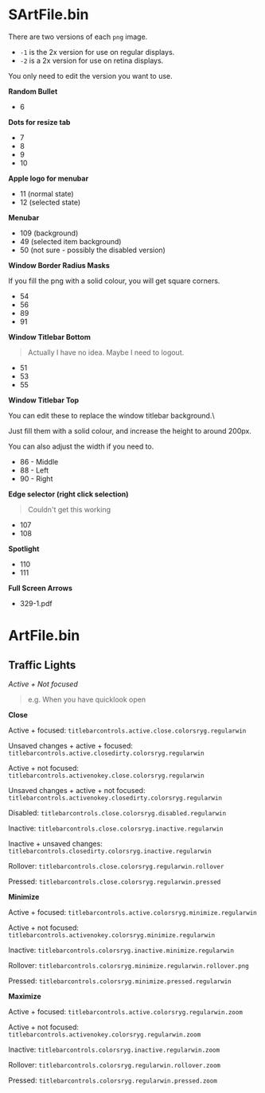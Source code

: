 # SArtFile.bin

There are two versions of each `png` image.

- `-1` is the 2x version for use on regular displays.
- `-2` is a 2x version for use on retina displays.

You only need to edit the version you want to use.

**Random Bullet**

- 6

**Dots for resize tab**

- 7
- 8
- 9
- 10

**Apple logo for menubar**

- 11 (normal state)
- 12 (selected state)

**Menubar**

- 109 (background)
- 49 (selected item background)
- 50 (not sure - possibly the disabled version)

**Window Border Radius Masks**

If you fill the png with a solid colour, you will get square corners.

- 54
- 56
- 89
- 91

**Window Titlebar Bottom**

> Actually I have no idea. Maybe I need to logout.

- 51
- 53
- 55

**Window Titlebar Top**

You can edit these to replace the window titlebar background.\

Just fill them with a solid colour, and increase the height to around 200px.

You can also adjust the width if you need to.

- 86 - Middle
- 88 - Left
- 90 - Right

**Edge selector (right click selection)**

> Couldn't get this working

- 107
- 108

**Spotlight**

- 110
- 111

**Full Screen Arrows**

- 329-1.pdf


# ArtFile.bin

## Traffic Lights

*Active + Not focused*

> e.g. When you have quicklook open

**Close**

Active + focused: `titlebarcontrols.active.close.colorsryg.regularwin`

Unsaved changes + active + focused: `titlebarcontrols.active.closedirty.colorsryg.regularwin`

Active + not focused: `titlebarcontrols.activenokey.close.colorsryg.regularwin`

Unsaved changes + active + not focused: `titlebarcontrols.activenokey.closedirty.colorsryg.regularwin`

Disabled: `titlebarcontrols.close.colorsryg.disabled.regularwin`

Inactive: `titlebarcontrols.close.colorsryg.inactive.regularwin`

Inactive + unsaved changes: `titlebarcontrols.closedirty.colorsryg.inactive.regularwin`

Rollover: `titlebarcontrols.close.colorsryg.regularwin.rollover`

Pressed: `titlebarcontrols.close.colorsryg.regularwin.pressed`

**Minimize**

Active + focused: `titlebarcontrols.active.colorsryg.minimize.regularwin`

Active + not focused: `titlebarcontrols.activenokey.colorsryg.minimize.regularwin`

Inactive: `titlebarcontrols.colorsryg.inactive.minimize.regularwin`

Rollover: `titlebarcontrols.colorsryg.minimize.regularwin.rollover.png`

Pressed: `titlebarcontrols.colorsryg.minimize.pressed.regularwin`

**Maximize**

Active + focused: `titlebarcontrols.active.colorsryg.regularwin.zoom`

Active + not focused: `titlebarcontrols.activenokey.colorsryg.regularwin.zoom`

Inactive: `titlebarcontrols.colorsryg.inactive.regularwin.zoom`

Rollover: `titlebarcontrols.colorsryg.regularwin.rollover.zoom`

Pressed: `titlebarcontrols.colorsryg.regularwin.pressed.zoom`
